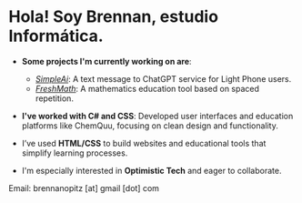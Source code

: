 # Hola! Soy Brennan, estudio Informática.

- **Some projects I'm currently working on are**:
  - *[SimpleAi](https://github.com/opitz21254/SimpleAiBot)*: A text message to ChatGPT service for Light Phone users.
  - *[FreshMath](https://github.com/opitz21254/FreshMath)*: A mathematics education tool based on spaced repetition.
  
- **I've worked with C# and CSS**: Developed user interfaces and education platforms like ChemQuu, focusing on clean design and functionality.

- I’ve used **HTML/CSS** to build websites and educational tools that simplify learning processes.

- I'm especially interested in **Optimistic Tech** and eager to collaborate.

Email: brennanopitz [at] gmail [dot] com
